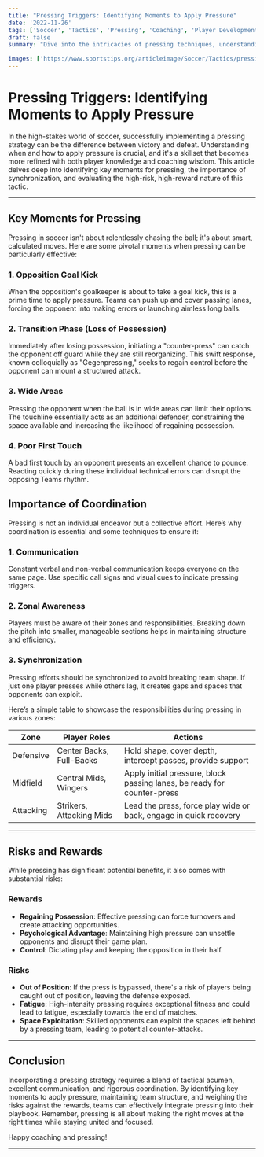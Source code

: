```yaml
---
title: "Pressing Triggers: Identifying Moments to Apply Pressure"
date: '2022-11-26'
tags: ['Soccer', 'Tactics', 'Pressing', 'Coaching', 'Player Development']
draft: false
summary: "Dive into the intricacies of pressing techniques, understanding the critical junctures to apply pressure, and the balance between risks and rewards."

images: ['https://www.sportstips.org/articleimage/Soccer/Tactics/pressing_triggers_identifying_moments_to_apply_pressure.webp']
---
```


# Pressing Triggers: Identifying Moments to Apply Pressure

In the high-stakes world of soccer, successfully implementing a pressing strategy can be the difference between victory and defeat. Understanding when and how to apply pressure is crucial, and it's a skillset that becomes more refined with both player knowledge and coaching wisdom. This article delves deep into identifying key moments for pressing, the importance of synchronization, and evaluating the high-risk, high-reward nature of this tactic.

---

## **Key Moments for Pressing**

Pressing in soccer isn't about relentlessly chasing the ball; it's about smart, calculated moves. Here are some pivotal moments when pressing can be particularly effective:

### **1. Opposition Goal Kick**
When the opposition's goalkeeper is about to take a goal kick, this is a prime time to apply pressure. Teams can push up and cover passing lanes, forcing the opponent into making errors or launching aimless long balls. 

### **2. Transition Phase (Loss of Possession)**
Immediately after losing possession, initiating a "counter-press" can catch the opponent off guard while they are still reorganizing. This swift response, known colloquially as "Gegenpressing," seeks to regain control before the opponent can mount a structured attack.

### **3. Wide Areas**
Pressing the opponent when the ball is in wide areas can limit their options. The touchline essentially acts as an additional defender, constraining the space available and increasing the likelihood of regaining possession.

### **4. Poor First Touch**
A bad first touch by an opponent presents an excellent chance to pounce. Reacting quickly during these individual technical errors can disrupt the opposing Teams rhythm.

## **Importance of Coordination**

Pressing is not an individual endeavor but a collective effort. Here’s why coordination is essential and some techniques to ensure it:

### **1. Communication**
Constant verbal and non-verbal communication keeps everyone on the same page. Use specific call signs and visual cues to indicate pressing triggers.

### **2. Zonal Awareness**
Players must be aware of their zones and responsibilities. Breaking down the pitch into smaller, manageable sections helps in maintaining structure and efficiency.

### **3. Synchronization**
Pressing efforts should be synchronized to avoid breaking team shape. If just one player presses while others lag, it creates gaps and spaces that opponents can exploit.

Here’s a simple table to showcase the responsibilities during pressing in various zones:

| Zone         | Player Roles                | Actions                                                                 |
|--------------|-----------------------------|------------------------------------------------------------------------|
| Defensive    | Center Backs, Full-Backs    | Hold shape, cover depth, intercept passes, provide support              |
| Midfield     | Central Mids, Wingers       | Apply initial pressure, block passing lanes, be ready for counter-press |
| Attacking    | Strikers, Attacking Mids    | Lead the press, force play wide or back, engage in quick recovery       |

---

## **Risks and Rewards**

While pressing has significant potential benefits, it also comes with substantial risks:

### **Rewards**
- **Regaining Possession**: Effective pressing can force turnovers and create attacking opportunities.
- **Psychological Advantage**: Maintaining high pressure can unsettle opponents and disrupt their game plan.
- **Control**: Dictating play and keeping the opposition in their half.

### **Risks**
- **Out of Position**: If the press is bypassed, there's a risk of players being caught out of position, leaving the defense exposed.
- **Fatigue**: High-intensity pressing requires exceptional fitness and could lead to fatigue, especially towards the end of matches.
- **Space Exploitation**: Skilled opponents can exploit the spaces left behind by a pressing team, leading to potential counter-attacks.

---

## **Conclusion**

Incorporating a pressing strategy requires a blend of tactical acumen, excellent communication, and rigorous coordination. By identifying key moments to apply pressure, maintaining team structure, and weighing the risks against the rewards, teams can effectively integrate pressing into their playbook. Remember, pressing is all about making the right moves at the right times while staying united and focused.

Happy coaching and pressing!

---
```
